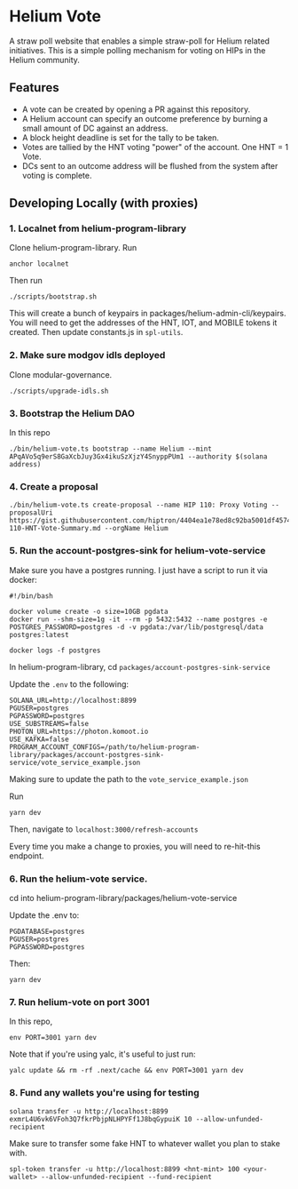 # Helium Vote

A straw poll website that enables a simple straw-poll for Helium related initiatives. This is a simple polling mechanism for voting on HIPs in the Helium community.

## Features

* A vote can be created by opening a PR against this repository.
* A Helium account can specify an outcome preference by burning a small amount of DC against an address.
* A block height deadline is set for the tally to be taken.
* Votes are tallied by the HNT voting "power" of the account. One HNT = 1 Vote.
* DCs sent to an outcome address will be flushed from the system after voting is complete.

## Developing Locally (with proxies)

### 1. Localnet from helium-program-library

Clone helium-program-library. Run 

```
anchor localnet
```

Then run

```
./scripts/bootstrap.sh
```

This will create a bunch of keypairs in packages/helium-admin-cli/keypairs. You will need to get the addresses of the HNT, IOT, and MOBILE tokens it created. Then update constants.js in `spl-utils`.

### 2. Make sure modgov idls deployed

Clone modular-governance.

```
./scripts/upgrade-idls.sh
```

### 3. Bootstrap the Helium DAO

In this repo

```
./bin/helium-vote.ts bootstrap --name Helium --mint APqAVo5q9erS8GaXcbJuy3Gx4ikuSzXjzY4SnyppPUm1 --authority $(solana address)
```

### 4. Create a proposal

```
./bin/helium-vote.ts create-proposal --name HIP 110: Proxy Voting --proposalUri https://gist.githubusercontent.com/hiptron/4404ea1e78ed8c92ba5001df45740386/raw/88adb21a40475dd7b6673e816492357fb425c72a/HIP-110-HNT-Vote-Summary.md --orgName Helium
```

### 5. Run the account-postgres-sink for helium-vote-service

Make sure you have a postgres running. I just have a script to run it via docker:

```
#!/bin/bash

docker volume create -o size=10GB pgdata
docker run --shm-size=1g -it --rm -p 5432:5432 --name postgres -e POSTGRES_PASSWORD=postgres -d -v pgdata:/var/lib/postgresql/data postgres:latest

docker logs -f postgres
```

In helium-program-library, cd `packages/account-postgres-sink-service`

Update the `.env` to the following:

```
SOLANA_URL=http://localhost:8899
PGUSER=postgres
PGPASSWORD=postgres
USE_SUBSTREAMS=false
PHOTON_URL=https://photon.komoot.io
USE_KAFKA=false
PROGRAM_ACCOUNT_CONFIGS=/path/to/helium-program-library/packages/account-postgres-sink-service/vote_service_example.json

```

Making sure to update the path to the `vote_service_example.json`

Run

```
yarn dev
```

Then, navigate to `localhost:3000/refresh-accounts`

Every time you make a change to proxies, you will need to re-hit-this endpoint.

### 6. Run the helium-vote service.

cd into helium-program-library/packages/helium-vote-service

Update the .env to:

```
PGDATABASE=postgres
PGUSER=postgres
PGPASSWORD=postgres
```

Then:

```
yarn dev
```

### 7. Run helium-vote on port 3001

In this repo,

```
env PORT=3001 yarn dev
```

Note that if you're using yalc, it's useful to just run:

```
yalc update && rm -rf .next/cache && env PORT=3001 yarn dev
```


### 8. Fund any wallets you're using for testing

```
solana transfer -u http://localhost:8899 exmrL4U6vk6VFoh3Q7fkrPbjpNLHPYFf1J8bqGypuiK 10 --allow-unfunded-recipient
```

Make sure to transfer some fake HNT to whatever wallet you plan to stake with. 
```
spl-token transfer -u http://localhost:8899 <hnt-mint> 100 <your-wallet> --allow-unfunded-recipient --fund-recipient
```
